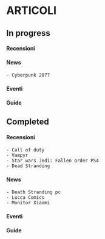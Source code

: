 # ARTICOLI 
## In progress
#### Recensioni

#### News
	- Cyberpunk 2077  

#### Eventi
#### Guide

## Completed
#### Recensioni
	- Call of duty 
	- Vampyr
	- Star wars Jedi: Fallen order PS4
	- Dead Stranding
#### News
	- Death Stranding pc
	- Lucca Comics
	- Monitor Xiaomi
	  
#### Eventi
#### Guide
